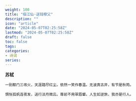 ```yaml
---
weight: 100
title: "临江仙·送钱穆父"
description: ""
icon: "article"
date: "2024-05-07T02:25:58Z"
lastmod: "2024-05-07T02:25:58Z"
draft: false
toc: false
tags:
categories:
- 诗词
series:
---
```


**苏轼**

```
一别都门三改火，天涯踏尽红尘。依然一笑作春温。无波真古井，有节是秋筠。

惆怅孤帆连夜发，送行淡月微云。尊前不用翠眉颦。人生如逆旅，我亦是行人。
```


